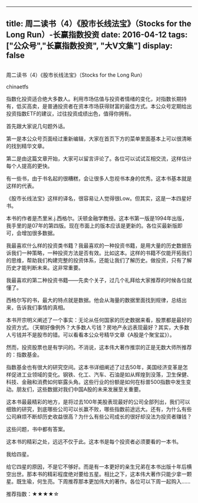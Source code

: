 
---
title:  周二读书（4）《股市长线法宝》（Stocks for the Long Run）-长赢指数投资
date: 2016-04-12
tags: ["公众号","长赢指数投资", "大V文集"]
display: false
---


## 



周二读书（4）《股市长线法宝》（Stocks for the Long Run）




chinaetfs




指数化投资适合绝大多数人。利用市场估值与投资者情绪的变化，对指数长期持有，低买高卖，是普通投资者在资本市场获得财富的最佳方式。本公众号定期给出投资指数ETF的建议，过往投资成绩出色，值得你拥有。






首先跟大家说几句题外话。



第一是本公众号页面经过重新编辑，大家在首页下方的菜单里面基本上可以很清晰的找到精华文章。



第二是由这篇文章开始，大家可以留言评论了。各位可以试试互相交流，这样估计每个人提高的更快。





有一些书，由于书名起的很糟糕，会让很多人忽视书本身的优秀。这本书基本就是这样的代表。



《股市长线法宝》这样的译名，很容易让人觉得很Low。但其实，这是一本四星好书。



本书的作者是杰里米.j.西格尔。沃顿金融学教授。这本书第一版是1994年出版，我手里的是07年的第四版。现在市面上的版本应该是更新的。各位买最新版即可，会增加很多数据。





我最喜欢什么样的投资类书籍？我最喜欢的一种投资书籍，是用大量的历史数据告诉我们一种策略，一种投资方法是否有效。比如这本。这样的书籍不仅能开拓我们的思维，帮助我们构建完整的投资体系，还能让我们了解历史。做投资，只有了解历史才能判断未来。这非常重要。



我最喜欢的第二种投资书籍——先卖个关子，过几个礼拜给大家推荐的时候各位就懂了。



西格尔写的书，最大的特点就是数据。他会从海量的数据里面找到规律，总结出来，告诉我们事情的真相。



本书开宗明义阐述了一个事实：无论从任何国家的历史数据来看，股票都是最好的投资方式。（天朝好像例外？大多数人亏钱？房地产永远表现最好？其实，大多数人亏钱并不是股市的错。可以看看本公众号精华文章《A股是个聚宝盆》）。



然而，投资股票也是有学问的。不消说，这本伟大著作推崇的正是无数大师所推荐的：指数基金。



指数基金也有很大的研究空间。这本书详细阐述了过去50年，美国经济变革是怎样促进工业领域的变化。钢铁、化工、汽车、石油是如从辉煌到没落，卫生保健、科技、金融和消费如何崭露头角。这些行业的份额是如何在标普500指数中发生变动。朋友们，这些数据对我们中国A股的未来发展至关重要。



这本书最最精彩的地方，是将过去100年美股表现最好的公司全部列出，我们可以细致的研究，到底哪些公司可以长赢不败，哪些指数前途远大。还有，为什么有些公司麻烦不断却历史收益很高？为什么有些公司成长的很好却没法为投资者赚钱？



这些问题，书中都有答案。



这本书的精彩之处，远远不仅于此。这本书是每个投资者必须要看的一本书。



我给四星。



给它四星的原因，不是它不够好。而是有一本更好的亲生兄弟在本书出版十年后横空出世。那本书的精彩程度绝对要给五星。相比之下，这本伟大著作只能少拿一颗星。既生瑜，何生亮。下周推荐那本更加伟大的著作。各位可以下周一起购入……





推荐指数：★★★★☆










